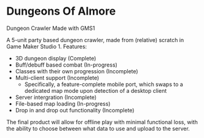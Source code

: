 # Dungeons Of Almore
Dungeon Crawler Made with GMS1

A 5-unit party based dungeon crawler, made from (relative) scratch in Game Maker Studio 1.
Features:
- 3D dungeon display (Complete)
- Buff/debuff based combat (In-progress)
- Classes with their own progression (Incomplete)
- Multi-client support (Incomplete)
  - Specifically, a feature-complete mobile port, which swaps to a dedicated map mode upon detection of a desktop client
- Server intergration (Incomplete)
- File-based map loading (In-progress)
- Drop in and drop out functionality (Incomplete)

The final product will allow for offline play with minimal functional loss, with the ability to choose between what data to use and upload to the server.
